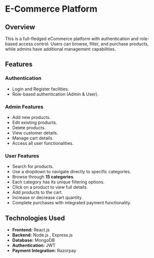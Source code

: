 # E-Commerce Platform

## Overview
This is a full-fledged eCommerce platform with authentication and role-based access control. Users can browse, filter, and purchase products, while admins have additional management capabilities.

## Features

### Authentication
- Login and Register facilities.
- Role-based authentication (Admin & User).

### Admin Features
- Add new products.
- Edit existing products.
- Delete products.
- View customer details.
- Manage cart details.
- Access all user functionalities.

### User Features
- Search for products.
- Use a dropdown to navigate directly to specific categories.
- Browse through **15 categories**.
- Each category has its unique filtering options.
- Click on a product to view full details.
- Add products to the cart.
- Increase or decrease cart quantity.
- Complete purchases with integrated payment functionality.

## Technologies Used
- **Frontend:** React.js 
- **Backend:** Node.js , Express.js
- **Database:** MongoDB 
- **Authentication:** JWT 
- **Payment Integration:**  Razorpay

